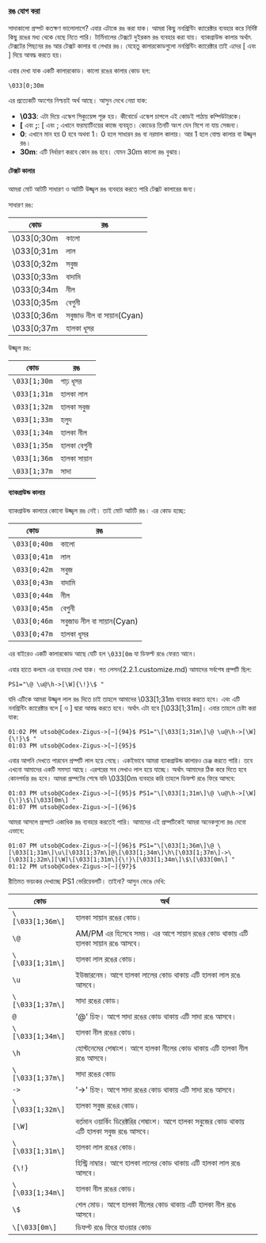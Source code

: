 ### রঙ যোগ করা ###

সাদাকালো প্রম্পট কতক্ষণ ভালোলাগে? এবার এটাকে রঙ করা যাক। আমরা কিছু ননপ্রিন্টিং ক্যারেক্টার ব্যবহার করে নির্দিষ্ট কিছু রঙের মধ্য থেকে বেছে নিতে পারি। টার্মিনালের টেক্সটে দুইরকম রঙ ব্যবহার করা যায়। ব্যাকগ্রাউন্ড কালার অর্থাৎ টেক্সটের পিছনের রঙ আর টেক্সট কালার বা লেখার রঙ। যেহেতু কালারকোডগুলো ননপ্রিন্টিং ক্যারেক্টার তাই এদের \[ এবং \] দিয়ে আবদ্ধ করতে হয়।

এবার দেখা যাক একটি কালারকোড। কালো রঙের কালার কোড হল:

```
\033[0;30m
```

এর প্রত্যেকটি অংশের নিশ্চয়ই অর্থ আছে। আসুন দেখে নেয়া যাক:
*  **\033**: এটা দিয়ে এস্কেপ সিক্যুয়েন্স শুরু হয়। কীবোর্ডে এস্কেপ চাপলে এই কোডই পাঠায় কম্পিউটারকে।
*  **[** এবং **;**: [ এবং ; এখানে ফরম্যাটিংয়ের কাজে ব্যবহৃত। কোডের তিনটি অংশ যেন মিশে না যায় সেজন্য।
*  **0**: এখানে মান হয় 0 হবে অথবা 1। 0 হলে সাধারন রঙ বা নরমাল কালার। আর 1 হলে বোল্ড কালার বা উজ্জ্বল রঙ।
*  **30m**: এটি নির্ধারণ করবে কোন রঙ হবে। যেমন 30m কালো রঙ বুঝায়।

#### টেক্সট কালার ####

আমরা মোট আটটি সাধারণ ও আটটি উজ্জ্বল রঙ ব্যবহার করতে পারি টেক্সট কালারের জন্য।

সাধারণ রঙ:

| কোড | রঙ |
| ------------ | --------- |
| \033[0;30m | কালো |
| \033[0;31m | লাল |
| \033[0;32m | সবুজ |
| \033[0;33m | বাদামি |
| \033[0;34m | নীল |
| \033[0;35m | বেগুনী |
| \033[0;36m | সবুজাভ নীল বা সায়ান(Cyan) |
| \033[0;37m | হালকা ধূসর |

উজ্জ্বল রঙ:

| কোড | রঙ |
| ------------ | --------- |
| `\033[1;30m` | গাঢ় ধূসর |
| `\033[1;31m` | হালকা লাল |
| `\033[1;32m` | হালকা সবুজ |
| `\033[1;33m` | হলুদ |
| `\033[1;34m` | হালকা নীল |
| `\033[1;35m` | হালকা বেগুনী |
| `\033[1;36m` | হালকা সায়ান |
| `\033[1;37m` | সাদা |

#### ব্যাকগ্রাউন্ড কালার ####

ব্যাকগ্রাউন্ড কালারে কোনো উজ্জ্বল রঙ নেই। তাই মোট আটটি রঙ। এর কোড হচ্ছে:

| কোড | রঙ |
| ------------ | --------- |
| `\033[0;40m` | কালো |
| `\033[0;41m` | লাল |
| `\033[0;42m` | সবুজ |
| `\033[0;43m` | বাদামি |
| `\033[0;44m` | নীল |
| `\033[0;45m` | বেগুনী |
| `\033[0;46m` | সবুজাভ নীল বা সায়ান(Cyan) |
| `\033[0;47m` | হালকা ধূসর |

এর বাইরেও একটি কালারকোড আছে যেটি হল `\033[0m` যা ডিফল্ট রঙে ফেরত আনে।

এবার হাতে কলমে এর ব্যবহার দেখা যাক। গত লেসন(2.2.1.customize.md) আমাদের সর্বশেষ প্রম্পটি ছিল:

```
PS1="\@ \u@\h->[\W]{\!}\$ "
```
 যদি এটিকে আমরা উজ্জ্বল লাল রঙ দিতে চাই তাহলে আমাদের \033[1;31m ব্যবহার করতে হবে। এবং এটি ননপ্রিন্টিং ক্যারেক্টার বলে \[ ও \] দ্বারা আবদ্ধ করতে হবে। অর্থাৎ এটা হবে \[\033[1;31m\]। এবার তাহলে চেষ্টা করা যাক:

```
01:02 PM utsob@Codex-Zigus->[~]{94}$ PS1="\[\033[1;31m\]\@ \u@\h->[\W]{\!}\$ "
01:03 PM utsob@Codex-Zigus->[~]{95}$
```

এবার আপনি দেখতে পারবেন প্রম্পটি লাল হয়ে গেছে। একইভাবে আমরা ব্যাকগ্রাউন্ড কালারও চেঞ্জ করতে পারি। তবে এখনো আমাদের একটি সমস্যা আছে। এরপরের সব লেখাও লাল হয়ে যাচ্ছে। অর্থাৎ আমাদের ঠিক করে দিতে হবে কোনপর্যন্ত রঙ হবে। আমরা প্রম্পটের শেষে যদি \033[0m ব্যবহার করি তাহলে ডিফল্ট রঙে ফিরে আসবে:

```
01:03 PM utsob@Codex-Zigus->[~]{95}$ PS1="\[\033[1;31m\]\@ \u@\h->[\W]{\!}\$\[\033[0m\] "
01:07 PM utsob@Codex-Zigus->[~]{96}$
```

আমরা আসলে প্রম্পটে একাধিক রঙ ব্যবহার করতেই পারি। আমাদের এই প্রম্পটিকেই আমরা অনেকগুলো রঙ দেবো এভাবে:

```
01:07 PM utsob@Codex-Zigus->[~]{96}$ PS1="\[\033[1;36m\]\@ \[\033[1;31m\]\u\[\033[1;37m\]@\[\033[1;34m\]\h\[\033[1;37m\]->\[\033[1;32m\][\W]\[\033[1;31m\]{\!}\[\033[1;34m\]\$\[\033[0m\] "
01:12 PM utsob@Codex-Zigus->[~]{97}$
```

রীতিমত ভয়ংকর দেখাচ্ছে PS1 ভেরিয়েবলটি। তাইনা? আসুন ভেঙে দেখি:

| কোড | অর্থ |
| ------------ | ------------- |
| `\[\033[1;36m\]` | হালকা সায়ান রঙের কোড। |
| `\@` | AM/PM এর হিসেবে সময়। এর আগে সায়ান রঙের কোড থাকায় এটি হালকা সায়ান রঙে আসবে। |
| `\[\033[1;31m\]` | হালকা লাল রঙের কোড। |
| `\u` | ইউজারনেম। আগে হালকা লালের কোড থাকায় এটি হালকা লাল রঙে আসবে। |
| `\[\033[1;37m\]` | সাদা রঙের কোড। |
| `@` | '@' চিহ্ন। আগে সাদা রঙের কোড থাকায় এটি সাদা রঙে আসবে। |
| `\[\033[1;34m\]` | হালকা নীল রঙের কোড। |
| `\h` | হোস্টনেমের শেষাংশ। আগে হালকা নীলের কোড থাকায় এটি হালকা নীল রঙে আসবে। |
| `\[\033[1;37m\]` | সাদা রঙের কোড |
| `->` | '->' চিহ্ন। আগে সাদা রঙের কোড থাকায় এটি সাদা রঙে আসবে।|
| `\[\033[1;32m\]` | হালকা সবুজ রঙের কোড। |
| `[\W]` | বর্তমান ওয়ার্কিং ডিরেক্টরির শেষাংশ। আগে হালকা সবুজের কোড থাকায় এটি হালকা সবুজ রঙে আসবে। |
| `\[\033[1;31m\]` | হালকা লাল রঙের কোড। |
| `{\!}` | হিস্ট্রি নাম্বার। আগে হালকা লালের কোড থাকায় এটি হালকা লাল রঙে আসবে। |
| `\[\033[1;34m\]` | হালকা নীল রঙের কোড। |
| `\$` | শেল মোড। আগে হালকা নীলের কোড থাকায় এটি হালকা নীল রঙে আসবে। |
| `\[\033[0m\]` | ডিফল্ট রঙে ফিরে যাওয়ার কোড |
